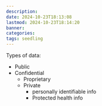 ```yaml
---
description: 
date: 2024-10-23T18:13:08
lastmod: 2024-10-23T18:14:20
banner: 
categories: 
tags: seedling
---
```

Types of data:  
- Public  
- Confidential  
	- Proprietary  
	- Private  
		- personally identifiable info  
		- Protected health info  
  
